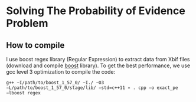 # Solving The Probability of Evidence Problem

## How to compile

I use boost regex library (Regular Expression) to extract data from Xbif files (download and compile [boost](http://www.boost.org) library). To get the best performance, we use gcc level 3 optimization to compile the code:
```
g++ −I/path/to/boost_1_57_0/ −I./ −O3 −L/path/to/boost_1_57_0/stage/lib/ −std=c++11 ∗ . cpp −o exact_pe −lboost regex
```
